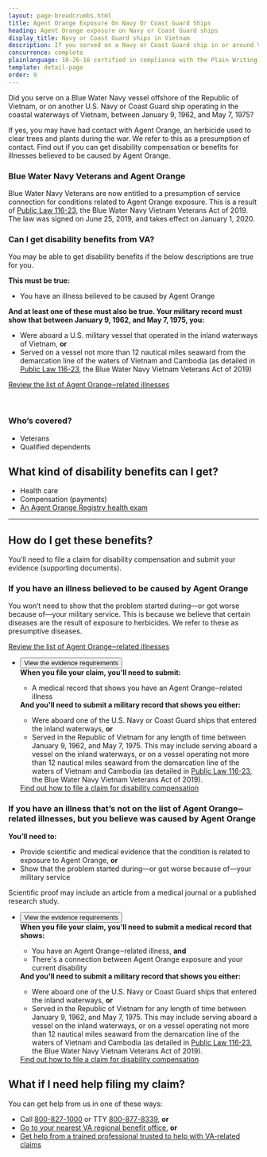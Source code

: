 ```yaml
---
layout: page-breadcrumbs.html
title: Agent Orange Exposure On Navy Or Coast Guard Ships
heading: Agent Orange exposure on Navy or Coast Guard ships
display_title: Navy or Coast Guard ships in Vietnam
description: If you served on a Navy or Coast Guard ship in or around Vietnam during the Vietnam Era, you may have been exposed to Agent Orange. Find out if you're eligible for VA disability pay and other benefits for illnesses related to contact with this herbicide.
concurrence: complete
plainlanguage: 10-26-16 certified in compliance with the Plain Writing Act
template: detail-page
order: 9
---
```


<div class="va-introtext">

Did you serve on a Blue Water Navy vessel offshore of the Republic of Vietnam, or on another U.S. Navy or Coast Guard ship operating in the coastal waterways of Vietnam, between January 9, 1962, and May 7, 1975? 

If yes, you may have had contact with Agent Orange, an herbicide used to clear trees and plants during the war. We refer to this as a presumption of contact. Find out if you can get disability compensation or benefits for illnesses believed to be caused by Agent Orange.

</div>

<div class="usa-alert usa-alert-info">
  <div class="usa-alert-body">
    <h3 class="usa-alert-heading">Blue Water Navy Veterans and Agent Orange</h3>
    <p>Blue Water Navy Veterans are now entitled to a presumption of service connection for conditions related to Agent Orange exposure. This is a result of <a href="https://www.congress.gov/bill/116th-congress/house-bill/299/text">Public Law 116-23</a>, the Blue Water Navy Vietnam Veterans Act of 2019. The law was signed on June 25, 2019, and takes effect on January 1, 2020.</p>
  </div>
</div>

<div class="feature" markdown="1">

### Can I get disability benefits from VA?

You may be able to get disability benefits if the below descriptions are true for you.

**This must be true:**
 - You have an illness believed to be caused by Agent Orange

**And at least one of these must also be true. Your military record must show that between January 9, 1962, and May 7, 1975, you:**
- Were aboard a U.S. military vessel that operated in the inland waterways of Vietnam, **or**
- Served on a vessel not more than 12 nautical miles seaward from the demarcation line of the waters of Vietnam and Cambodia (as detailed in [Public Law 116-23](https://www.congress.gov/bill/116th-congress/house-bill/299/text), the Blue Water Navy Vietnam Veterans Act of 2019)

[Review the list of Agent Orange‒related illnesses](/disability/eligibility/hazardous-materials-exposure/agent-orange/related-diseases/)

<br>

### Who’s covered?

- Veterans
- Qualified dependents

</div>

## What kind of disability benefits can I get?

- Health care
- Compensation (payments)
- [An Agent Orange Registry health exam](/disability/eligibility/hazardous-materials-exposure/agent-orange/registry-health-exam/)

-----

## How do I get these benefits?

You’ll need to file a claim for disability compensation and submit your evidence (supporting documents).<br>

### If you have an illness believed to be caused by Agent Orange

You won’t need to show that the problem started during—or got worse because of—your military service. This is because we believe that certain diseases are the result of exposure to herbicides. We refer to these as presumptive diseases. <br>

[Review the list of Agent Orange‒related illnesses](/disability/eligibility/hazardous-materials-exposure/agent-orange/related-diseases/)

<ul class="usa-accordion-bordered">
  <li>
    <button class="usa-accordion-button"
      aria-expanded="false"
      aria-controls="evidence-1">
      View the evidence requirements
    </button>
    <div id="evidence-1" class="usa-accordion-content">
      <strong>When you file your claim, you'll need to submit:</strong> <br>
      <ul>
        <li>A medical record that shows you have an Agent Orange‒related illness</li>
      </ul>
      <strong>And you'll need to submit a military record that shows you either:</strong>
      <ul>        
        <li>Were aboard one of the U.S. Navy or Coast Guard ships that entered the inland waterways, <strong>or</strong></li>
        <li>Served in the Republic of Vietnam for any length of time between January 9, 1962, and May 7, 1975. This may include serving aboard a vessel on the inland waterways, or on a vessel operating not more than 12 nautical miles seaward from the demarcation line of the waters of Vietnam and Cambodia (as detailed in <a href="https://www.congress.gov/bill/116th-congress/house-bill/299/text">Public Law 116-23</a>, the Blue Water Navy Vietnam Veterans Act of 2019).</li>
      </ul>
      <a href="https://vagov-content-pr-407.herokuapp.com/disability/how-to-file-claim/">Find out how to file a claim for disability compensation</a>
    </div>
  </li>
  </ul>

### If you have an illness that’s not on the list of Agent Orange‒related illnesses, but you believe was caused by Agent Orange

**You’ll need to:**
- Provide scientific and medical evidence that the condition is related to exposure to Agent Orange, **or** <br>
- Show that the problem started during—or got worse because of—your military service

Scientific proof may include an article from a medical journal or a published research study. 

<ul class="usa-accordion-bordered">
  <li>
    <button class="usa-accordion-button"
      aria-expanded="false"
      aria-controls="evidence-2">
      View the evidence requirements
    </button>
    <div id="evidence-2" class="usa-accordion-content">
      <strong>When you file your claim, you'll need to submit a medical record that shows:</strong> <br>
      <ul>
        <li>You have an Agent Orange‒related illness, <strong>and</strong></li>
        <li>There's a connection between Agent Orange exposure and your current disability</li>
      </ul>          
      <strong>And you'll need to submit a military record that shows you either:</strong>      
      <ul>
        <li>Were aboard one of the U.S. Navy or Coast Guard ships that entered the inland waterways, <strong>or</strong></li>
        <li>Served in the Republic of Vietnam for any length of time between January 9, 1962, and May 7, 1975. This may include serving aboard a vessel on the inland waterways, or on a vessel operating not more than 12 nautical miles seaward from the demarcation line of the waters of Vietnam and Cambodia (as detailed in <a href="https://www.congress.gov/bill/116th-congress/house-bill/299/text">Public Law 116-23</a>, the Blue Water Navy Vietnam Veterans Act of 2019).</li>
      </ul>
      <a href="https://vagov-content-pr-407.herokuapp.com/disability/how-to-file-claim/">Find out how to file a claim for disability compensation</a>
    </div>
  </li>
  </ul>

## What if I need help filing my claim?
You can get help from us in one of these ways:
- Call <a href="tel:+1-800-827-1000">800-827-1000</a> or TTY <a href="tel:+18008778339">800-877-8339</a>, **or**
- [Go to your nearest VA regional benefit office](/find-locations/), **or**
- [Get help from a trained professional trusted to help with VA-related claims](/disability/get-help-filing-claim/)
